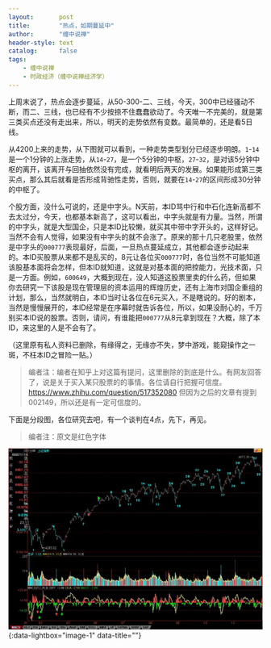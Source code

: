 ```yaml
---
layout:       post
title:        "热点，如期蔓延中"
author:       "缠中说禅"
header-style: text
catalog:      false
tags:
    - 缠中说禅
    - 时政经济（缠中说禅经济学）
---
```


上周末说了，热点会逐步蔓延，从50-300-二、三线，今天，300中已经骚动不断，而二、三线，也已经有不少按捺不住蠢蠢欲动了。今天唯一不完美的，就是第三类买点还没有走出来，所以，明天的走势依然有变数。最简单的，还是看5日线。



从4200上来的走势，从下图就可以看到，一种走势类型划分已经逐步明朗。`1`-`14`是一个1分钟的上涨走势，从`14`-`27`，是一个5分钟的中枢，`27`-`32`，是对该5分钟中枢的离开，该离开与回抽依然没有完成，就看明后两天的发展。如果能形成第三类买点，那么其后就看是否形成背驰性走势，否则，就要在`14`-`27`的区间形成30分钟的中枢了。



个股方面，没什么可说的，还是中字头。N天前，本ID骂中行和中石化连新高都不去太过分，今天，也都基本新高了，这可以看出，中字头就是有力量。当然，所谓的中字头，就是大型国企，只是本ID比较懒，就买其中带中字开头的，这样好记。当然不会有人觉得，如果没有中字头的就不会涨了。原来的那十几只老股里，依然是中字头的`000777`表现最好，后面，一旦热点蔓延成立，其他都会逐步动起来的。本ID买股票从来都不是乱买的，8元让各位买`000777`时，各位当然不可能知道该股基本面将会怎样，但本ID就知道，这就是对基本面的把控能力，光技术面，只是一方面。例如，`600649`，大概到现在，没人知道这股票里卖的什么药，但如果你去研究一下该股是现在管理层的资本运用的辉煌历史，还有上海市对国企重组的计划，那么，当然就明白，本ID当时让各位在6元买入，不是瞎说的。好的剧本，当然是慢慢展开的，本ID经常是在序幕时就告诉各位，所以，如果没耐心的，千万别买本ID说的股票。否则，请问，有谁能把`000777`从8元拿到现在？大概，除了本ID，来这里的人是不会有了。



（这里原有私人资料已删除，有缘得之，无缘亦不失，梦中游戏，能窥操作之一斑，不枉本ID之冒险一贴。）

> 编者注：编者在知乎上对这篇有提问，这里删除的到底是什么。有网友回答了，说是关于买入某只股票的的事情。各位请自行把握可信度。
> https://www.zhihu.com/question/517352080
> 但因为之后的文章有提到002149，所以还是有一定可信度的。



 下面是分段图，各位研究去吧，有一个谈判在4点，先下，再见。



> 编者注：原文是红色字体



[![](/img/czsc/20070813-0632.jpg)](/img/czsc/20070813-0632.jpg){:data-lightbox="image-1" data-title=""}
